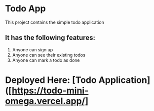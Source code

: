 # Todo App
This project contains the simple todo application 

## It has the following features:
1. Anyone can sign up
2. Anyone can see their existing todos
3. Anyone can mark a todo as done

# Deployed Here: [Todo Application]([https://todo-mini-omega.vercel.app/]
